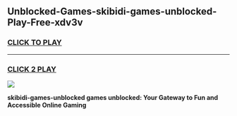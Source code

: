 
## Unblocked-Games-skibidi-games-unblocked-Play-Free-xdv3v
<h3>
<a href="https://premium76.site?title=skibidi-games-unblocked&ref=23A">CLICK TO PLAY</a></h3>
<hr>

<h3>
<a href="https://premium76.site?title=skibidi-games-unblocked&ref=23A">CLICK 2 PLAY</a>
  
</h3>

<a href="https://premium76.site?title=skibidi-games-unblocked&ref=23A"><img src="https://clearcache.store/games.png"></a>


**skibidi-games-unblocked games unblocked: Your Gateway to Fun and Accessible Online Gaming**
